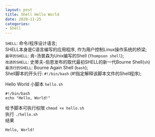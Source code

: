 ```yaml
---
layout: post
title: Shell Hello World
date: 2020-11-25
categories:
- Shell
---
```


`SHELL`: 命令/程序设计语言;<br>
SHELL本身是C语言编写的应用程序, 作为用户控制Linux操作系统的桥梁;<br>
`最早的SHELL`: 肯-汤普森为Unix编写的Shell (`Thompson shell`);<br>
`改进的SHELL`: 史蒂夫-伯恩发布的取代最初SHELL的新一代Bourne Shell(`sh`)<br>
`最流行的SHELL`: Bourne Again Shell (`bash`);<br>
Shell脚本的开头行: `#!/bin/bash` (#!指定解释该脚本文件的Shell程序);<br>

Hello World 小脚本 `hello.sh`<br>
```shell
#!/bin/bash
echo "Hello, World!"
```
给予脚本可执行权限 `chmod +x hello.sh`<br>
执行 `./hello.sh`<br>
结果<br>
```shell
Hello, World!
```

